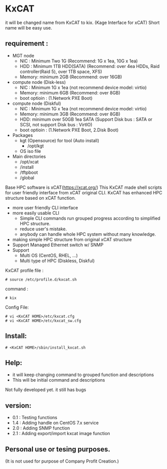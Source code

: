 # KxCAT
it will be changed name from KxCAT to kix.
(Kage Interface for xCAT)
Short name will be easy use.

## requirement : 
  - MGT node
    - NIC : Minimum Two 1G (Recommend: 1G x 1ea, 10G x 1ea)
    - HDD : Minimum 1TB HDD(SATA) (Recommend: over 4ea HDDs, Raid controller(Raid 5), over 1TB space, XFS)
    - Memory: minimum 2GB (Recommend: over 16GB)
  - compute node (Disk-less)
    - NIC : Minimum 1G x 1ea (not recommend device model: virtio)
    - Memory: minimum 6GB (Recommend: over 8GB)
    - boot optioin : (1.Network PXE Boot)
  - compute node (Diskful)
    - NIC : Minimum 1G x 1ea (not recommend device model: virtio)
    - Memory: minimum 3GB (Recommend: over 8GB)
    - HDD: minimum over 50GB 1ea SATA (Support Disk bus : SATA or SCSI, not support Disk bus : VirtIO)
    - boot optioin : (1.Network PXE Boot, 2.Disk Boot)
  - Packages
    - kgt (Opensource) for tool (Auto install)
      - /opt/kgt
    - OS iso file
  - Main directories
    - /opt/xcat
    - /install
    - /tftpboot
    - /global

Base HPC software is xCAT(https://xcat.org/)
This KxCAT made shell scripts for user friendly interface from xCAT original CLI.
KxCAT has enhanced HPC structure based on xCAT function.
 - more user friendly CLI interface
 - more easily usable CLI
   - Simple CLI commands run grouped progress according to simplified HPC structure.
   - reduce user's mistake.
   - anybody can handle whole HPC system without many knowledge.
 - making simple HPC structure from original xCAT structure
 - Support Managed Ethernet switch w/ SNMP
 - Support
   - Multi OS (CentOS, RHEL, ...)
   - Multi type of HPC (Diskless, Diskful)

KxCAT profile file : 
```
# source /etc/profile.d/kxcat.sh
```
command : 
``` 
# kix
```
Config File:
```
# vi <KxCAT HOME>/etc/kxcat.cfg
# vi <KxCAT HOME>/etc/kxcat_sw.cfg
```

## Install:
```
# <KxCAT HOME>/sbin/install_kxcat.sh
```
## Help: 
 - it will keep changing command to grouped function and descriptions
 - This will be initial command and descriptions

Not fully developed yet.
it still has bugs

## version:
- 0.1 : Testing functions
- 1.4 : Adding handle on CentOS 7.x service
- 2.0 : Adding SNMP function
- 2.1 : Adding export/import kxcat image function

 
## Personal use or tesing purposes.
(It is not used for purpose of Company Profit Creation.)
